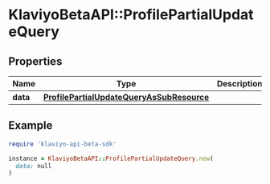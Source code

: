 # KlaviyoBetaAPI::ProfilePartialUpdateQuery

## Properties

| Name | Type | Description | Notes |
| ---- | ---- | ----------- | ----- |
| **data** | [**ProfilePartialUpdateQueryAsSubResource**](ProfilePartialUpdateQueryAsSubResource.md) |  |  |

## Example

```ruby
require 'klaviyo-api-beta-sdk'

instance = KlaviyoBetaAPI::ProfilePartialUpdateQuery.new(
  data: null
)
```

